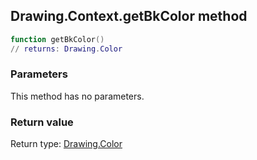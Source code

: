 ## Drawing.Context.getBkColor method


```lua
function getBkColor()
// returns: Drawing.Color
```


### Parameters

This method has no parameters.

### Return value

Return type: [Drawing.Color](../../Drawing/Color.md)

